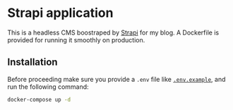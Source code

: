 # Strapi application

This is a headless CMS boostraped by [Strapi](https://strapi.io/) for my blog. A Dockerfile is
 provided for running it smoothly on production.


## Installation
Before proceeding make sure you provide a
`.env` file like [`.env.example`](.env.example), and run the following
command:
```bash
docker-compose up -d
```
